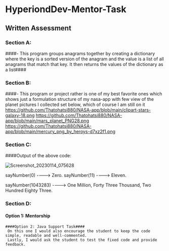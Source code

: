 # HyperiondDev-Mentor-Task #
## Written Assessment ##

### Section A: ###
####- This program groups anagrams together by creating a dictionary where the key is a sorted version of the anagram and the value is a list of all anagrams that match that key. It then returns the values of the dictionary as a list####

### Section B: ###
####- This program or project rather is one of my best favorite ones which shows just a formulation structure of my nasa-app with few view of the planet pictures I collected set below, which of course I am still on it
        https://github.com/Thatohatsi880/NASA-app/blob/main/clipart-stars-galaxy-18.png
        https://github.com/Thatohatsi880/NASA-app/blob/main/mars_planet_PNG28.png
        https://github.com/Thatohatsi880/NASA-app/blob/main/mercury_png_by_heroys-d7xz2f1.png
        
### Section C:
####Output of the above code:

   ![Screenshot_20230114_075628](https://user-images.githubusercontent.com/65616521/212458229-754e24ae-361a-41ef-a561-8ce8c937518f.jpg)

sayNumber(0) ----> Zero.
sayNumber(11) ----> Eleven.

sayNumber(1043283) ----> One Million, Forty Three Thousand, Two Hundred Eighty Three.

### Section D:
#### Option 1: Mentorship
    ####Option 2: Java Support Task####
     On this one I would also encourage the student to keep the code simple, readable and well-commented.
     Lastly, I would ask the student to test the fixed code and provide feedback.
